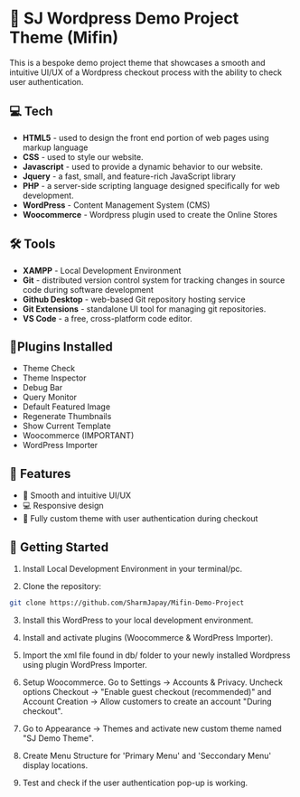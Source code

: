 # 📂 SJ Wordpress Demo Project Theme (Mifin)

This is a bespoke demo project theme that showcases a smooth and intuitive UI/UX of a Wordpress checkout process with the ability to check user authentication.

## 💻 Tech
- **HTML5** - used to design the front end portion of web pages using markup language
- **CSS** - used to style our website.
- **Javascript** - used to provide a dynamic behavior to our website.
- **Jquery** -  a fast, small, and feature-rich JavaScript library
- **PHP** - a server-side scripting language designed specifically for web development.
- **WordPress** - Content Management System (CMS)
- **Woocommerce** - Wordpress plugin used to create the Online Stores

## 🛠️ Tools
- **XAMPP** - Local Development Environment
- **Git** - distributed version control system for tracking changes in source code during software development
- **Github Desktop** - web-based Git repository hosting service
- **Git Extensions** - standalone UI tool for managing git repositories.
- **VS Code** - a free, cross-platform code editor.

## 📍Plugins Installed
* Theme Check
* Theme Inspector
* Debug Bar
* Query Monitor 
* Default Featured Image
* Regenerate Thumbnails
* Show Current Template
* Woocommerce (IMPORTANT)
* WordPress Importer

## 🎯 Features
- 📱 Smooth and intuitive UI/UX 
- 💻 Responsive design
- 🎨 Fully custom theme with user authentication during checkout

## 🚀 Getting Started

1. Install Local Development Environment in your terminal/pc.

2. Clone the repository:

```bash
git clone https://github.com/SharmJapay/Mifin-Demo-Project
```

3. Install this WordPress to your local development environment.

4. Install and activate plugins (Woocommerce & WordPress Importer).

5. Import the xml file found in db/ folder to your newly installed Wordpress using plugin WordPress Importer.

6. Setup Woocommerce. Go to Settings -> Accounts & Privacy. Uncheck options Checkout -> "Enable guest checkout (recommended)" and Account Creation -> Allow customers to create an account "During checkout".

7. Go to Appearance -> Themes and activate new custom theme named "SJ Demo Theme".

8. Create Menu Structure for 'Primary Menu' and 'Seccondary Menu' display locations.

9. Test and check if the user authentication pop-up is working.